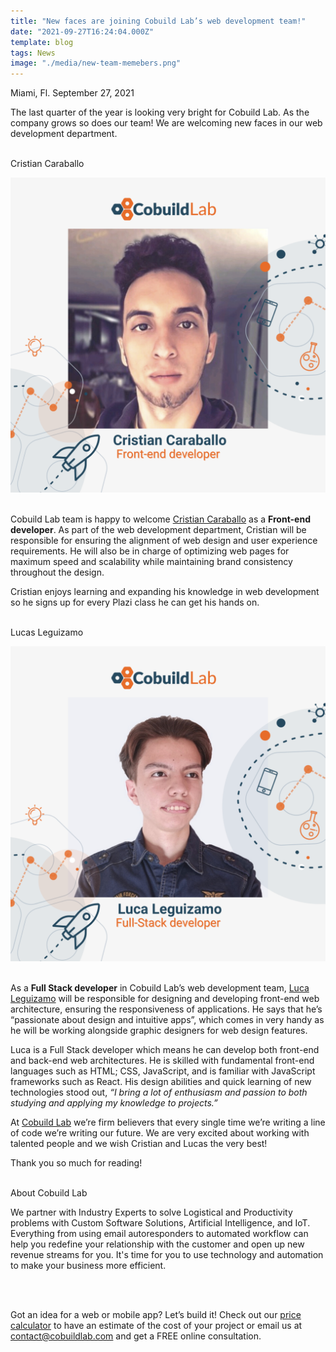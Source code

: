 ```yaml
---
title: "New faces are joining Cobuild Lab’s web development team!"
date: "2021-09-27T16:24:04.000Z"
template: blog
tags: News
image: "./media/new-team-memebers.png"
---
```


Miami, Fl. September 27, 2021

<title-4> The last quarter of the year is looking very bright for Cobuild Lab. As the company grows so does our team! We are welcoming new faces in our web development department. </title-4><br> </br>

<title-3 align="centered">  Cristian Caraballo   </title-3>

<img src="./media/cristian-cobuild-lab.png"> <br> </br>

Cobuild Lab team is happy to welcome  <a target="_blank" href="https://www.linkedin.com/in/crisomg/">  Cristian Caraballo</a> as a **Front-end developer**. As part of the web development department, Cristian will be responsible for ensuring the alignment of web design and user experience requirements. He will also be in charge of optimizing web pages for maximum speed and scalability while maintaining brand consistency throughout the design. 

Cristian enjoys learning and expanding his knowledge in web development so he signs up for every Plazi class he can get his hands on. <br> </br>




<title-3 align="centered">  Lucas Leguizamo  </title-3>

<img src="./media/luca-cobuild-lab.png"> <br> </br>

As a **Full Stack developer** in Cobuild Lab’s web development team, <a target="_blank" href="https://www.linkedin.com/in/lucas-leguizamo-dev/">  Luca Leguizamo</a> will be responsible for designing and developing front-end web architecture, ensuring the responsiveness of applications. He says that he’s “passionate about design and intuitive apps”, which comes in very handy as he will be working alongside graphic designers for web design features. 

Luca is a Full Stack developer which means he can develop both front-end and back-end web architectures. He is skilled with fundamental front-end languages such as HTML; CSS, JavaScript, and is familiar with JavaScript frameworks such as React. His design abilities and quick learning of new technologies stood out, *“I bring a lot of enthusiasm and passion to both studying and applying my knowledge to projects.”* 

At <a target="_blank" href="https://cobuildlab.com/"> Cobuild Lab</a> we’re firm believers that every single time we’re writing a line of code we’re writing our future. We are very excited about working with talented people and we wish Cristian and Lucas the very best! 

Thank you so much for reading! <br> </br>


<title-4 align="left"> About Cobuild Lab </title-4>

We partner with Industry Experts to solve Logistical and Productivity problems with Custom Software Solutions, Artificial Intelligence, and IoT.  Everything from using email autoresponders to automated workflow can help you redefine your relationship with the customer and open up new revenue streams for you. It's time for you to use technology and automation to make your business more efficient.

<youtube-video id="5fbYxQNgJ7s"></youtube-video>  <br> </br>

Got an idea for a web or mobile app? Let’s build it! Check out our <a target="_blank" href="https://cobuildlab.com/price-calculator/">  price calculator</a> to have an estimate of the cost of your project or email us at contact@cobuildlab.com and get a FREE online consultation. 

